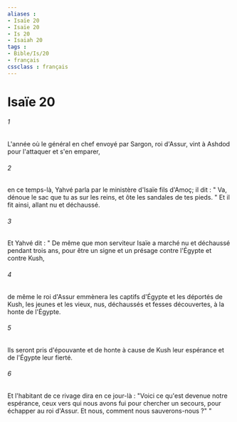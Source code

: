 ```yaml
---
aliases : 
- Isaïe 20
- Isaïe 20
- Is 20
- Isaiah 20
tags : 
- Bible/Is/20
- français
cssclass : français
---
```


# Isaïe 20

###### 1
L'année où le général en chef envoyé par Sargon, roi d'Assur, vint à Ashdod pour l'attaquer et s'en emparer, 
###### 2
en ce temps-là, Yahvé parla par le ministère d'Isaïe fils d'Amoç; il dit : " Va, dénoue le sac que tu as sur les reins, et ôte les sandales de tes pieds. " Et il fit ainsi, allant nu et déchaussé. 
###### 3
Et Yahvé dit : " De même que mon serviteur Isaïe a marché nu et déchaussé pendant trois ans, pour être un signe et un présage contre l'Égypte et contre Kush, 
###### 4
de même le roi d'Assur emmènera les captifs d'Égypte et les déportés de Kush, les jeunes et les vieux, nus, déchaussés et fesses découvertes, à la honte de l'Égypte. 
###### 5
Ils seront pris d'épouvante et de honte à cause de Kush leur espérance et de l'Égypte leur fierté. 
###### 6
Et l'habitant de ce rivage dira en ce jour-là : "Voici ce qu'est devenue notre espérance, ceux vers qui nous avons fui pour chercher un secours, pour échapper au roi d'Assur. Et nous, comment nous sauverons-nous ?" " 
